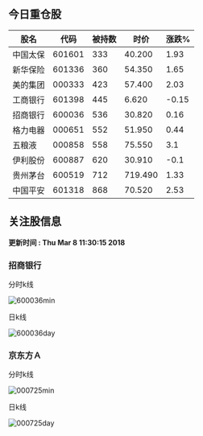 
## 今日重仓股 

|股名|代码|被持数|时价|涨跌%|
|---|---|---|---|---|
|中国太保|601601|333|40.200|1.93|
|新华保险|601336|360|54.350|1.65|
|美的集团|000333|423|57.400|2.03|
|工商银行|601398|445|6.620|-0.15|
|招商银行|600036|536|30.820|0.16|
|格力电器|000651|552|51.950|0.44|
|五粮液|000858|558|75.550|3.1|
|伊利股份|600887|620|30.910|-0.1|
|贵州茅台|600519|712|719.490|1.33|
|中国平安|601318|868|70.520|2.53|

## 关注股信息
**更新时间 : Thu Mar  8 11:30:15 2018**
### 招商银行 
分时k线

![600036min](http://image.sinajs.cn/newchart/min/n/sh600036.gif)

日k线

![600036day](http://image.sinajs.cn/newchart/daily/n/sh600036.gif)

### 京东方Ａ 
分时k线

![000725min](http://image.sinajs.cn/newchart/min/n/sz000725.gif)

日k线

![000725day](http://image.sinajs.cn/newchart/daily/n/sz000725.gif)
